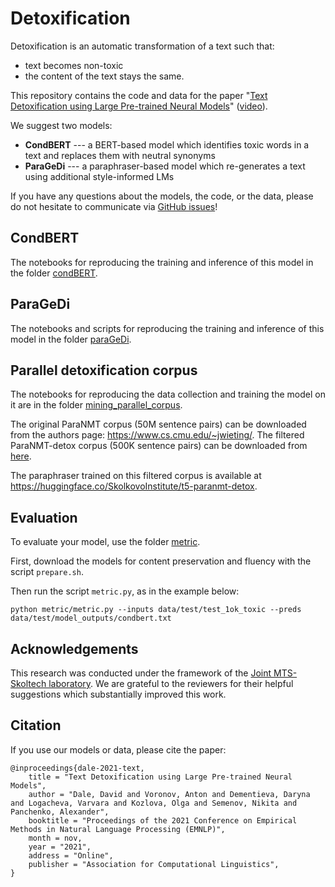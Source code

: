 # Detoxification
Detoxification is an automatic transformation of a text such that:
- text becomes non-toxic
- the content of the text stays the same.

This repository contains the code and data for the paper "[Text Detoxification using Large Pre-trained Neural Models](https://arxiv.org/abs/2109.08914)" ([video](https://youtu.be/knhIJ_e9Uyc)).

We suggest two models:
- **CondBERT** --- a BERT-based model which identifies toxic words in a text and replaces them with neutral synonyms
- **ParaGeDi** --- a paraphraser-based model which re-generates a text using additional style-informed LMs

If you have any questions about the models, the code, or the data, please do not hesitate to communicate via [GitHub issues](https://github.com/skoltech-nlp/detox/issues)!

## CondBERT

The notebooks for reproducing the training and inference of this model in the folder [condBERT](/emnlp2021/style_transfer/condBERT).

## ParaGeDi

The notebooks and scripts for reproducing the training and inference of this model in the folder [paraGeDi](/emnlp2021/style_transfer/paraGeDi).

## Parallel detoxification corpus

The notebooks for reproducing the data collection and training the model on it are in the folder [mining_parallel_corpus](/emnlp2021/style_transfer/mining_parallel_corpus).

The original ParaNMT corpus (50M sentence pairs) can be downloaded from the authors page: https://www.cs.cmu.edu/~jwieting/. 
The filtered ParaNMT-detox corpus (500K sentence pairs) can be downloaded from [here](https://github.com/skoltech-nlp/detox/releases/download/emnlp2021/filtered_paranmt.zip).

The paraphraser trained on this filtered corpus is available at https://huggingface.co/SkolkovoInstitute/t5-paranmt-detox. 

## Evaluation

To evaluate your model, use the folder [metric](/emnlp2021/metric). 

First, download the models for content preservation and fluency with the script `prepare.sh`. 

Then run the script `metric.py`, as in the example below:

```
python metric/metric.py --inputs data/test/test_1ok_toxic --preds data/test/model_outputs/condbert.txt
```

## Acknowledgements
This research was conducted under the framework of the [Joint MTS-Skoltech laboratory](https://sites.skoltech.ru/nlp/joint-mts-skoltech-laboratory/). 
We are grateful to the reviewers for their helpful suggestions which substantially improved this work.


## Citation

If you use our models or data, please cite the paper:

```
@inproceedings{dale-2021-text,
    title = "Text Detoxification using Large Pre-trained Neural Models",
    author = "Dale, David and Voronov, Anton and Dementieva, Daryna and Logacheva, Varvara and Kozlova, Olga and Semenov, Nikita and Panchenko, Alexander",
    booktitle = "Proceedings of the 2021 Conference on Empirical Methods in Natural Language Processing (EMNLP)",
    month = nov,
    year = "2021",
    address = "Online",
    publisher = "Association for Computational Linguistics",
}
```
